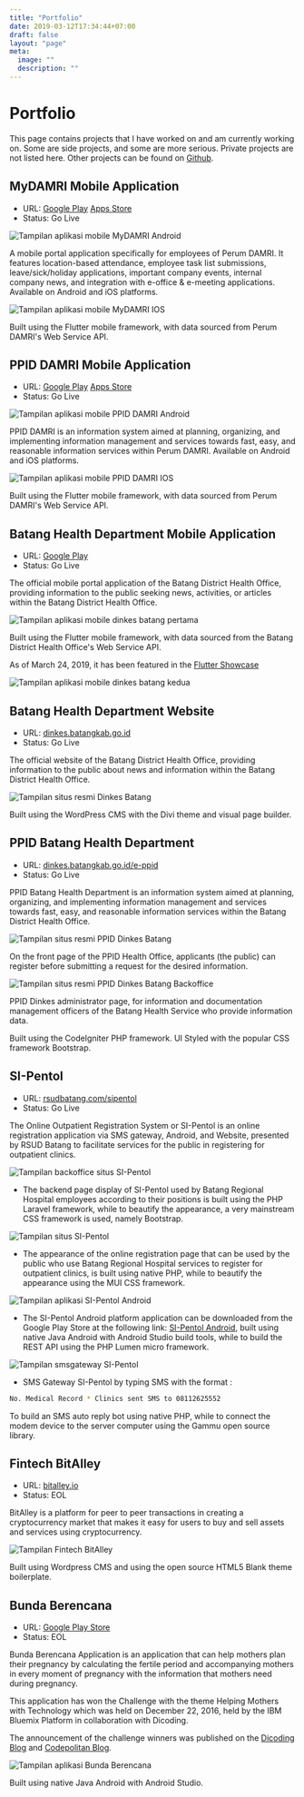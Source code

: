 ```yaml
---
title: "Portfolio"
date: 2019-03-12T17:34:44+07:00
draft: false
layout: "page"
meta:
  image: ""
  description: ""
---
```


# Portfolio

This page contains projects that I have worked on and am currently working on. Some are side projects, and some are more serious. Private projects are not listed here. Other projects can be found on [Github](https://github.com/rifkyfu32).

## MyDAMRI Mobile Application

- URL: [Google Play](https://play.google.com/store/apps/details?id=id.co.damri.presensi) [Apps Store](https://apps.apple.com/us/app/mydamri/id6443479164)
- Status: <span class="badge badge-success">Go Live</span>

![Tampilan aplikasi mobile MyDAMRI Android](/img/porto/mydamri.webp)

A mobile portal application specifically for employees of Perum DAMRI. It features location-based attendance, employee task list submissions, leave/sick/holiday applications, important company events, internal company news, and integration with e-office & e-meeting applications. Available on Android and iOS platforms.

![Tampilan aplikasi mobile MyDAMRI IOS](/img/porto/mydamriios.webp)

Built using the Flutter mobile framework, with data sourced from Perum DAMRI's Web Service API.

## PPID DAMRI Mobile Application

- URL: [Google Play](https://play.google.com/store/apps/details?id=id.co.damri.ppid) [Apps Store](https://apps.apple.com/id/app/ppid-damri/id1660004558)
- Status: <span class="badge badge-success">Go Live</span>

![Tampilan aplikasi mobile PPID DAMRI Android](/img/porto/ppiddamri.webp)

PPID DAMRI is an information system aimed at planning, organizing, and implementing information management and services towards fast, easy, and reasonable information services within Perum DAMRI. Available on Android and iOS platforms.

![Tampilan aplikasi mobile PPID DAMRI IOS](/img/porto/ppiddamriios.webp)

Built using the Flutter mobile framework, with data sourced from Perum DAMRI's Web Service API.

## Batang Health Department Mobile Application

- URL: [Google Play](https://play.google.com/store/apps/details?id=io.github.rifkyfu32.dinkes)
- Status: <span class="badge badge-success">Go Live</span>

The official mobile portal application of the Batang District Health Office, providing information to the public seeking news, activities, or articles within the Batang District Health Office.

![Tampilan aplikasi mobile dinkes batang pertama](/img/porto/dinkes-apk-1.webp)

Built using the Flutter mobile framework, with data sourced from the Batang District Health Office's Web Service API.

As of March 24, 2019, it has been featured in the [Flutter Showcase](https://itsallwidgets.com/flutter-app/dinkes-batang)

![Tampilan aplikasi mobile dinkes batang kedua](/img/porto/dinkes-apk-2.webp)

## Batang Health Department Website

- URL: [dinkes.batangkab.go.id](https://dinkes.batangkab.go.id/)
- Status: <span class="badge badge-success">Go Live</span>

The official website of the Batang District Health Office, providing information to the public about news and information within the Batang District Health Office.

![Tampilan situs resmi Dinkes Batang](/img/porto/dinkes.webp)

Built using the WordPress CMS with the Divi theme and visual page builder.

## PPID Batang Health Department

- URL: [dinkes.batangkab.go.id/e-ppid](https://dinkes.batangkab.go.id/e-ppid)
- Status: <span class="badge badge-success">Go Live</span>

PPID Batang Health Department is an information system aimed at planning, organizing, and implementing information management and services towards fast, easy, and reasonable information services within the Batang District Health Office.

![Tampilan situs resmi PPID Dinkes Batang](/img/porto/ppid-web.webp)

On the front page of the PPID Health Office, applicants (the public) can register before submitting a request for the desired information.

![Tampilan situs resmi PPID Dinkes Batang Backoffice](/img/porto/ppid-backend.webp)

PPID Dinkes administrator page, for information and documentation management officers of the Batang Health Service who provide information data.

Built using the CodeIgniter PHP framework. UI Styled with the popular CSS framework Bootstrap.

## SI-Pentol

- URL: [rsudbatang.com/sipentol](https://rsudbatang.com/sipentol)
- Status: <span class="badge badge-success">Go Live</span>

The Online Outpatient Registration System or SI-Pentol is an online registration application via SMS gateway, Android, and Website, presented by RSUD Batang to facilitate services for the public in registering for outpatient clinics.

![Tampilan backoffice situs SI-Pentol](/img/porto/sipentol-backend.webp)

- The backend page display of SI-Pentol used by Batang Regional Hospital employees according to their positions is built using the PHP Laravel framework, while to beautify the appearance, a very mainstream CSS framework is used, namely Bootstrap.

![Tampilan situs SI-Pentol](/img/porto/sipentol-web.webp)

- The appearance of the online registration page that can be used by the public who use Batang Regional Hospital services to register for outpatient clinics, is built using native PHP, while to beautify the appearance using the MUI CSS framework.

![Tampilan aplikasi SI-Pentol Android](/img/porto/sipentol-android.webp)

- The SI-Pentol Android platform application can be downloaded from the Google Play Store at the following link: [SI-Pentol Android](https://play.google.com/store/apps/details?id=com.rifky.fuady.pendaftaranrawatjalan), built using native Java Android with Android Studio build tools, while to build the REST API using the PHP Lumen micro framework.

![Tampilan smsgateway SI-Pentol](/img/porto/sms.webp)

- SMS Gateway SI-Pentol by typing SMS with the format :

```bash
No. Medical Record * Clinics sent SMS to 08112625552
```

To build an SMS auto reply bot using native PHP, while to connect the modem device to the server computer using the Gammu open source library.

## Fintech BitAlley

- URL: [bitalley.io](https://bitalley.io)
- Status: <span class="badge badge-secondary">EOL</span>

BitAlley is a platform for peer to peer transactions in creating a cryptocurrency market that makes it easy for users to buy and sell assets and services using cryptocurrency.

![Tampilan Fintech BitAlley](/img/porto/bitalley.webp)

Built using Wordpress CMS and using the open source HTML5 Blank theme boilerplate.

## Bunda Berencana

- URL: [Google Play Store](https://play.google.com/store/apps/details?id=com.rifky.bundaberencana)
- Status: <span class="badge badge-secondary">EOL</span>

Bunda Berencana Application is an application that can help mothers plan their pregnancy by calculating the fertile period and accompanying mothers in every moment of pregnancy with the information that mothers need during pregnancy.

This application has won the Challenge with the theme Helping Mothers with Technology which was held on December 22, 2016, held by the IBM Bluemix Platform in collaboration with Dicoding.

The announcement of the challenge winners was published on the [Dicoding Blog](https://blog.dicoding.com/5-aplikasi-memenangkan-challenge-bantu-ibu-dengan-teknologi/) and [Codepolitan Blog](https://www.codepolitan.com/5-aplikasi-memenangkan-challenge-bantu-ibu-dengan-teknologi).

![Tampilan aplikasi Bunda Berencana](/img/porto/bunda-berencana.webp)

Built using native Java Android with Android Studio.
